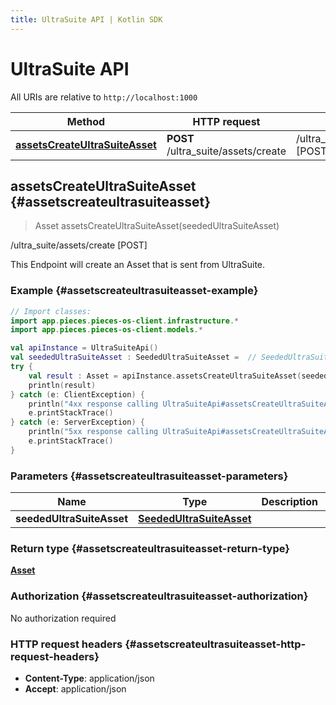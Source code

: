 ```yaml
---
title: UltraSuite API | Kotlin SDK
---
```


# UltraSuite API

All URIs are relative to `http://localhost:1000`

Method | HTTP request | Description
------------- | ------------- | -------------
[**assetsCreateUltraSuiteAsset**](#assetscreateultrasuiteasset) | **POST** /ultra_suite/assets/create | /ultra_suite/assets/create [POST]


## **assetsCreateUltraSuiteAsset** {#assetscreateultrasuiteasset}
> Asset assetsCreateUltraSuiteAsset(seededUltraSuiteAsset)

/ultra_suite/assets/create [POST]

This Endpoint will create an Asset that is sent from UltraSuite.

### Example {#assetscreateultrasuiteasset-example}
```kotlin
// Import classes:
import app.pieces.pieces-os-client.infrastructure.*
import app.pieces.pieces-os-client.models.*

val apiInstance = UltraSuiteApi()
val seededUltraSuiteAsset : SeededUltraSuiteAsset =  // SeededUltraSuiteAsset | 
try {
    val result : Asset = apiInstance.assetsCreateUltraSuiteAsset(seededUltraSuiteAsset)
    println(result)
} catch (e: ClientException) {
    println("4xx response calling UltraSuiteApi#assetsCreateUltraSuiteAsset")
    e.printStackTrace()
} catch (e: ServerException) {
    println("5xx response calling UltraSuiteApi#assetsCreateUltraSuiteAsset")
    e.printStackTrace()
}
```

### Parameters {#assetscreateultrasuiteasset-parameters}

Name | Type | Description  | Notes
------------- | ------------- | ------------- | -------------
 **seededUltraSuiteAsset** | [**SeededUltraSuiteAsset**](../models/SeededUltraSuiteAsset)|  | [optional]

### Return type {#assetscreateultrasuiteasset-return-type}

[**Asset**](../models/Asset)

### Authorization {#assetscreateultrasuiteasset-authorization}

No authorization required

### HTTP request headers {#assetscreateultrasuiteasset-http-request-headers}

 - **Content-Type**: application/json
 - **Accept**: application/json

